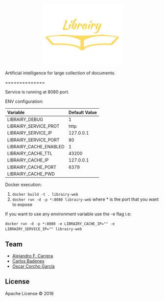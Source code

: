 <p align="center">
  <img src="repository/brand.png">
</p>

Artificial intelligence for large collection of documents.

==============

Service is running at 8080 port.

ENV configuration:

|Variable|Default Value|
|:---------|:----------|
|LIBRAIRY_DEBUG|1|
|LIBRAIRY_SERVICE_PROT|http|
|LIBRAIRY_SERVICE_IP|127.0.0.1|
|LIBRAIRY_SERVICE_PORT|80|
|LIBRAIRY_CACHE_ENABLED|1|
|LIBRAIRY_CACHE_TTL|43200|
|LIBRAIRY_CACHE_IP|127.0.0.1|
|LIBRAIRY_CACHE_PORT|6379|
|LIBRAIRY_CACHE_PWD||

Docker execution:

1. ``docker build -t . librairy-web``
2. ``docker run -d -p *:8080 librairy-web`` where * is the port that you want to expose

If you want to use any environment variable use the -e flag i.e:

``docker run -d -p *:8080 -e LIBRAIRY_CACHE_IP="" -e LIBRAIRY_SERVICE_IP="" librairy-web``

## Team

* [Alejandro F. Carrera](https://github.com/alejandrofcarrera)
* [Carlos Badenes](https://github.com/cbadenes)
* [Oscar Corcho García](https://github.com/ocorcho)

## License

Apache License © 2016

